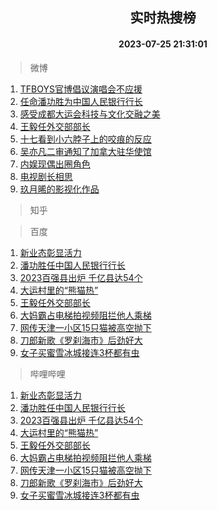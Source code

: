 <div align="center"><h2>实时热搜榜</h2><h4>2023-07-25 21:31:01</h4></div>

> 微博  

1. [TFBOYS官博倡议演唱会不应援](https://s.weibo.com/weibo?q=%23TFBOYS%E5%AE%98%E5%8D%9A%E5%80%A1%E8%AE%AE%E6%BC%94%E5%94%B1%E4%BC%9A%E4%B8%8D%E5%BA%94%E6%8F%B4%23&t=31&band_rank=1&Refer=top)<br />
2. [任命潘功胜为中国人民银行行长](https://s.weibo.com/weibo?q=%23%E4%BB%BB%E5%91%BD%E6%BD%98%E5%8A%9F%E8%83%9C%E4%B8%BA%E4%B8%AD%E5%9B%BD%E4%BA%BA%E6%B0%91%E9%93%B6%E8%A1%8C%E8%A1%8C%E9%95%BF%23&t=31&band_rank=2&Refer=top)<br />
3. [感受成都大运会科技与文化交融之美](https://s.weibo.com/weibo?q=%23%E6%84%9F%E5%8F%97%E6%88%90%E9%83%BD%E5%A4%A7%E8%BF%90%E4%BC%9A%E7%A7%91%E6%8A%80%E4%B8%8E%E6%96%87%E5%8C%96%E4%BA%A4%E8%9E%8D%E4%B9%8B%E7%BE%8E%23&t=31&band_rank=3&Refer=top)<br />
4. [王毅任外交部部长](https://s.weibo.com/weibo?q=%23%E7%8E%8B%E6%AF%85%E4%BB%BB%E5%A4%96%E4%BA%A4%E9%83%A8%E9%83%A8%E9%95%BF%23&t=31&band_rank=4&Refer=top)<br />
5. [十七看到小六脖子上的咬痕的反应](https://s.weibo.com/weibo?q=%23%E5%8D%81%E4%B8%83%E7%9C%8B%E5%88%B0%E5%B0%8F%E5%85%AD%E8%84%96%E5%AD%90%E4%B8%8A%E7%9A%84%E5%92%AC%E7%97%95%E7%9A%84%E5%8F%8D%E5%BA%94%23&t=31&band_rank=5&Refer=top)<br />
6. [吴亦凡二审通知了加拿大驻华使馆](https://s.weibo.com/weibo?q=%23%E5%90%B4%E4%BA%A6%E5%87%A1%E4%BA%8C%E5%AE%A1%E9%80%9A%E7%9F%A5%E4%BA%86%E5%8A%A0%E6%8B%BF%E5%A4%A7%E9%A9%BB%E5%8D%8E%E4%BD%BF%E9%A6%86%23&t=31&band_rank=6&Refer=top)<br />
7. [内娱现偶出圈角色](https://s.weibo.com/weibo?q=%23%E5%86%85%E5%A8%B1%E7%8E%B0%E5%81%B6%E5%87%BA%E5%9C%88%E8%A7%92%E8%89%B2%23&t=31&band_rank=7&Refer=top)<br />
8. [电视剧长相思](https://s.weibo.com/weibo?q=%E7%94%B5%E8%A7%86%E5%89%A7%E9%95%BF%E7%9B%B8%E6%80%9D&t=31&band_rank=8&Refer=top)<br />
9. [玖月晞的影视化作品](https://s.weibo.com/weibo?q=%23%E7%8E%96%E6%9C%88%E6%99%9E%E7%9A%84%E5%BD%B1%E8%A7%86%E5%8C%96%E4%BD%9C%E5%93%81%23&t=31&band_rank=9&Refer=top)<br />

> 知乎  


> 百度  

1. [新业态彰显活力](https://www.baidu.com/s?wd=%E6%96%B0%E4%B8%9A%E6%80%81%E5%BD%B0%E6%98%BE%E6%B4%BB%E5%8A%9B&sa=fyb_news&rsv_dl=fyb_news)<br />
2. [潘功胜任中国人民银行行长](https://www.baidu.com/s?wd=%E6%BD%98%E5%8A%9F%E8%83%9C%E4%BB%BB%E4%B8%AD%E5%9B%BD%E4%BA%BA%E6%B0%91%E9%93%B6%E8%A1%8C%E8%A1%8C%E9%95%BF&sa=fyb_news&rsv_dl=fyb_news)<br />
3. [2023百强县出炉 千亿县达54个](https://www.baidu.com/s?wd=2023%E7%99%BE%E5%BC%BA%E5%8E%BF%E5%87%BA%E7%82%89+%E5%8D%83%E4%BA%BF%E5%8E%BF%E8%BE%BE54%E4%B8%AA&sa=fyb_news&rsv_dl=fyb_news)<br />
4. [大运村里的“熊猫热”](https://www.baidu.com/s?wd=%E5%A4%A7%E8%BF%90%E6%9D%91%E9%87%8C%E7%9A%84%E2%80%9C%E7%86%8A%E7%8C%AB%E7%83%AD%E2%80%9D&sa=fyb_news&rsv_dl=fyb_news)<br />
5. [王毅任外交部部长](https://www.baidu.com/s?wd=%E7%8E%8B%E6%AF%85%E4%BB%BB%E5%A4%96%E4%BA%A4%E9%83%A8%E9%83%A8%E9%95%BF&sa=fyb_news&rsv_dl=fyb_news)<br />
6. [大妈霸占电梯拍视频阻拦他人乘梯](https://www.baidu.com/s?wd=%E5%A4%A7%E5%A6%88%E9%9C%B8%E5%8D%A0%E7%94%B5%E6%A2%AF%E6%8B%8D%E8%A7%86%E9%A2%91%E9%98%BB%E6%8B%A6%E4%BB%96%E4%BA%BA%E4%B9%98%E6%A2%AF&sa=fyb_news&rsv_dl=fyb_news)<br />
7. [网传天津一小区15只猫被高空抛下](https://www.baidu.com/s?wd=%E7%BD%91%E4%BC%A0%E5%A4%A9%E6%B4%A5%E4%B8%80%E5%B0%8F%E5%8C%BA15%E5%8F%AA%E7%8C%AB%E8%A2%AB%E9%AB%98%E7%A9%BA%E6%8A%9B%E4%B8%8B&sa=fyb_news&rsv_dl=fyb_news)<br />
8. [刀郎新歌《罗刹海市》后劲好大](https://www.baidu.com/s?wd=%E5%88%80%E9%83%8E%E6%96%B0%E6%AD%8C%E3%80%8A%E7%BD%97%E5%88%B9%E6%B5%B7%E5%B8%82%E3%80%8B%E5%90%8E%E5%8A%B2%E5%A5%BD%E5%A4%A7&sa=fyb_news&rsv_dl=fyb_news)<br />
9. [女子买蜜雪冰城接连3杯都有虫](https://www.baidu.com/s?wd=%E5%A5%B3%E5%AD%90%E4%B9%B0%E8%9C%9C%E9%9B%AA%E5%86%B0%E5%9F%8E%E6%8E%A5%E8%BF%9E3%E6%9D%AF%E9%83%BD%E6%9C%89%E8%99%AB&sa=fyb_news&rsv_dl=fyb_news)<br />

> 哔哩哔哩  

1. [新业态彰显活力](https://www.baidu.com/s?wd=%E6%96%B0%E4%B8%9A%E6%80%81%E5%BD%B0%E6%98%BE%E6%B4%BB%E5%8A%9B&sa=fyb_news&rsv_dl=fyb_news)<br />
2. [潘功胜任中国人民银行行长](https://www.baidu.com/s?wd=%E6%BD%98%E5%8A%9F%E8%83%9C%E4%BB%BB%E4%B8%AD%E5%9B%BD%E4%BA%BA%E6%B0%91%E9%93%B6%E8%A1%8C%E8%A1%8C%E9%95%BF&sa=fyb_news&rsv_dl=fyb_news)<br />
3. [2023百强县出炉 千亿县达54个](https://www.baidu.com/s?wd=2023%E7%99%BE%E5%BC%BA%E5%8E%BF%E5%87%BA%E7%82%89+%E5%8D%83%E4%BA%BF%E5%8E%BF%E8%BE%BE54%E4%B8%AA&sa=fyb_news&rsv_dl=fyb_news)<br />
4. [大运村里的“熊猫热”](https://www.baidu.com/s?wd=%E5%A4%A7%E8%BF%90%E6%9D%91%E9%87%8C%E7%9A%84%E2%80%9C%E7%86%8A%E7%8C%AB%E7%83%AD%E2%80%9D&sa=fyb_news&rsv_dl=fyb_news)<br />
5. [王毅任外交部部长](https://www.baidu.com/s?wd=%E7%8E%8B%E6%AF%85%E4%BB%BB%E5%A4%96%E4%BA%A4%E9%83%A8%E9%83%A8%E9%95%BF&sa=fyb_news&rsv_dl=fyb_news)<br />
6. [大妈霸占电梯拍视频阻拦他人乘梯](https://www.baidu.com/s?wd=%E5%A4%A7%E5%A6%88%E9%9C%B8%E5%8D%A0%E7%94%B5%E6%A2%AF%E6%8B%8D%E8%A7%86%E9%A2%91%E9%98%BB%E6%8B%A6%E4%BB%96%E4%BA%BA%E4%B9%98%E6%A2%AF&sa=fyb_news&rsv_dl=fyb_news)<br />
7. [网传天津一小区15只猫被高空抛下](https://www.baidu.com/s?wd=%E7%BD%91%E4%BC%A0%E5%A4%A9%E6%B4%A5%E4%B8%80%E5%B0%8F%E5%8C%BA15%E5%8F%AA%E7%8C%AB%E8%A2%AB%E9%AB%98%E7%A9%BA%E6%8A%9B%E4%B8%8B&sa=fyb_news&rsv_dl=fyb_news)<br />
8. [刀郎新歌《罗刹海市》后劲好大](https://www.baidu.com/s?wd=%E5%88%80%E9%83%8E%E6%96%B0%E6%AD%8C%E3%80%8A%E7%BD%97%E5%88%B9%E6%B5%B7%E5%B8%82%E3%80%8B%E5%90%8E%E5%8A%B2%E5%A5%BD%E5%A4%A7&sa=fyb_news&rsv_dl=fyb_news)<br />
9. [女子买蜜雪冰城接连3杯都有虫](https://www.baidu.com/s?wd=%E5%A5%B3%E5%AD%90%E4%B9%B0%E8%9C%9C%E9%9B%AA%E5%86%B0%E5%9F%8E%E6%8E%A5%E8%BF%9E3%E6%9D%AF%E9%83%BD%E6%9C%89%E8%99%AB&sa=fyb_news&rsv_dl=fyb_news)<br />
